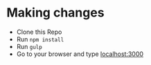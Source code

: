 # Making changes
- Clone this Repo
- Run `npm install`
- Run `gulp`
- Go to your browser and type [localhost:3000](localhost:3000)
